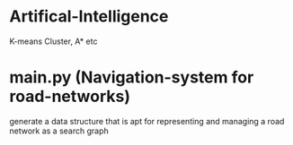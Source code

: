 # Artifical-Intelligence
K-means Cluster, A* etc

# main.py (Navigation-system for road-networks)
generate a data structure that is apt for representing and managing a road network as a search graph
